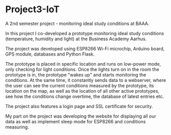 # Project3-IoT
A 2nd semester project - monitoring ideal study conditions at BAAA.

In this project I co-developed a prototype monitoring ideal study conditions (temperature, humidity and light) at the Business Academy Aarhus. 

The project was developed using ESP8266 Wi-Fi microchip, Arduino board, GPS module, databases and Python Flask.

The prototype is placed in specific location and runs on low-power mode, only checking for light conditions. Once the lights turn on in the room the prototype is in,
the prototype "wakes up" and starts monitoring the conditions. At the same time, it constantly sends data to a webserver, where the user can see the current conditions
measured by the prototype, its location on the map, as well as the location of all other active prototypes, see how the conditions change overtime, the database of latest entries etc.

The project also features a login page and SSL certificate for security. 

My part on the project was developing the website for displaying all our data as well as implement sleep mode for ESP8266 and conditions measuring.
